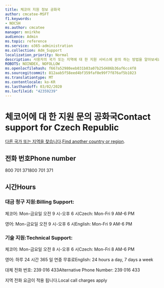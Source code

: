 ```yaml
---
title: 체코어 지원 정보 공화국
author: cmcatee-MSFT
f1.keywords:
- NOCSH
ms.author: cmcatee
manager: mnirkhe
audience: Admin
ms.topic: reference
ms.service: o365-administration
ms.collection: Adm_Support
localization_priority: Normal
description: 사용자의 국가 또는 지역에 대 한 지원 서비스에 문의 하는 방법을 알아보세요.
ROBOTS: NOINDEX, NOFOLLOW
ms.openlocfilehash: f667a52980eeb031b03a07b25d486b36af6cc4f8
ms.sourcegitcommit: 812aab5f58eed4bf359faf0e99f7f876af5b1023
ms.translationtype: MT
ms.contentlocale: ko-KR
ms.lasthandoff: 03/02/2020
ms.locfileid: "42359239"
---
```

# <a name="contact-support-for-czech-republic"></a><span data-ttu-id="92876-103">체코어에 대 한 지원 문의 공화국</span><span class="sxs-lookup"><span data-stu-id="92876-103">Contact support for Czech Republic</span></span>

<span data-ttu-id="92876-104">[다른 국가 또는 지역을 찾습니다](../contact-support-for-business-products.md).</span><span class="sxs-lookup"><span data-stu-id="92876-104">[Find another country or region](../contact-support-for-business-products.md).</span></span>

## <a name="phone-number"></a><span data-ttu-id="92876-105">전화 번호</span><span class="sxs-lookup"><span data-stu-id="92876-105">Phone number</span></span>
<span data-ttu-id="92876-106">800 701 371</span><span class="sxs-lookup"><span data-stu-id="92876-106">800 701 371</span></span>

## <a name="hours"></a><span data-ttu-id="92876-107">시간</span><span class="sxs-lookup"><span data-stu-id="92876-107">Hours</span></span>
### <a name="billing-support"></a><span data-ttu-id="92876-108">대금 청구 지원:</span><span class="sxs-lookup"><span data-stu-id="92876-108">Billing Support:</span></span>

<span data-ttu-id="92876-109">체코어: Mon-금요일 오전 9 시-오후 6 시</span><span class="sxs-lookup"><span data-stu-id="92876-109">Czech: Mon-Fri 9 AM-6 PM</span></span>

<span data-ttu-id="92876-110">영어: Mon-금요일 오전 9 시-오후 6 시</span><span class="sxs-lookup"><span data-stu-id="92876-110">English: Mon-Fri 9 AM-6 PM</span></span>

### <a name="technical-support"></a><span data-ttu-id="92876-111">기술 지원:</span><span class="sxs-lookup"><span data-stu-id="92876-111">Technical Support:</span></span>

<span data-ttu-id="92876-112">체코어: Mon-금요일 오전 8 시-오후 6 시</span><span class="sxs-lookup"><span data-stu-id="92876-112">Czech: Mon-Fri 8 AM-6 PM</span></span>

<span data-ttu-id="92876-113">영어: 하루 24 시간 365 일 연중 무휴로</span><span class="sxs-lookup"><span data-stu-id="92876-113">English: 24 hours a day, 7 days a week</span></span>

<span data-ttu-id="92876-114">대체 전화 번호: 239 016 433</span><span class="sxs-lookup"><span data-stu-id="92876-114">Alternative Phone Number: 239 016 433</span></span>

<span data-ttu-id="92876-115">지역 전화 요금이 적용 됩니다.</span><span class="sxs-lookup"><span data-stu-id="92876-115">Local call charges apply</span></span>
